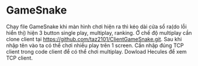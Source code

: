 # GameSnake
Chạy file GameSnake khi màn hình chơi hiện ra thì kéo dài cửa sổ ra(do lỗi hiển thị) hiện 3 button single play, multiplay, ranking.
Ở chế độ multiplay cần clone client tại https://github.com/taz2101/ClientGameSnake.git. Sau khi nhập tên vào ta có thể chơi nhiều play trên 1 screen. 
Cần nhập đúng TCP client trong code client để có thể chơi multiplay. Dowload Hecules để xem TCP client.
